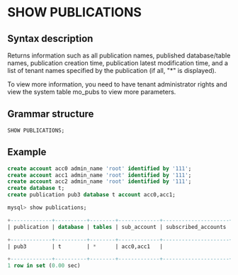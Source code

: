 # **SHOW PUBLICATIONS**

## **Syntax description**

Returns information such as all publication names, published database/table names, publication creation time, publication latest modification time, and a list of tenant names specified by the publication (if all, "*" is displayed).

To view more information, you need to have tenant administrator rights and view the system table mo_pubs to view more parameters.

## **Grammar structure**

```
SHOW PUBLICATIONS;
```

## **Example**

```sql
create account acc0 admin_name 'root' identified by '111';
create account acc1 admin_name 'root' identified by '111';
create account acc2 admin_name 'root' identified by '111';
create database t;
create publication pub3 database t account acc0,acc1;

mysql> show publications;

+-------------+----------+--------+-------------+---------------------+---------------------+-------------+----------+
| publication | database | tables | sub_account | subscribed_accounts | create_time         | update_time | comments |

+-------------+----------+--------+-------------+---------------------+---------------------+-------------+----------+
| pub3        | t        | *      | acc0,acc1   |                     | 2024-10-25 16:36:04 | NULL        |          |

+-------------+----------+--------+-------------+---------------------+---------------------+-------------+----------+
1 row in set (0.00 sec)
```
